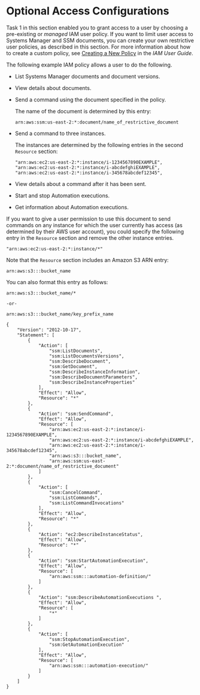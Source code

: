 # Optional Access Configurations<a name="sysman-create-iam"></a>

Task 1 in this section enabled you to grant access to a user by choosing a pre\-existing or *managed* IAM user policy\. If you want to limit user access to Systems Manager and SSM documents, you can create your own restrictive user policies, as described in this section\. For more information about how to create a custom policy, see [Creating a New Policy](https://docs.aws.amazon.com/IAM/latest/UserGuide/access_policies_create.html) in the *IAM User Guide*\.

The following example IAM policy allows a user to do the following\.
+ List Systems Manager documents and document versions\.
+ View details about documents\.
+ Send a command using the document specified in the policy\.

  The name of the document is determined by this entry:

  ```
  arn:aws:ssm:us-east-2:*:document/name_of_restrictive_document
  ```
+ Send a command to three instances\.

  The instances are determined by the following entries in the second `Resource` section:

  ```
  "arn:aws:ec2:us-east-2:*:instance/i-1234567890EXAMPLE",
  "arn:aws:ec2:us-east-2:*:instance/i-abcdefghiEXAMPLE",
  "arn:aws:ec2:us-east-2:*:instance/i-345678abcdef12345",
  ```
+ View details about a command after it has been sent\.
+ Start and stop Automation executions\.
+ Get information about Automation executions\.

If you want to give a user permission to use this document to send commands on any instance for which the user currently has access \(as determined by their AWS user account\), you could specify the following entry in the `Resource` section and remove the other instance entries\.

```
"arn:aws:ec2:us-east-2:*:instance/*"
```

Note that the `Resource` section includes an Amazon S3 ARN entry:

```
arn:aws:s3:::bucket_name
```

You can also format this entry as follows:

```
arn:aws:s3:::bucket_name/*

-or-

arn:aws:s3:::bucket_name/key_prefix_name
```

```
{
    "Version": "2012-10-17",
    "Statement": [
        {
            "Action": [
                "ssm:ListDocuments",
                "ssm:ListDocumentsVersions",
                "ssm:DescribeDocument",
                "ssm:GetDocument",
                "ssm:DescribeInstanceInformation",
                "ssm:DescribeDocumentParameters",
                "ssm:DescribeInstanceProperties"
            ],
            "Effect": "Allow",
            "Resource": "*"
        },
        {
            "Action": "ssm:SendCommand",
            "Effect": "Allow",
            "Resource": [
                "arn:aws:ec2:us-east-2:*:instance/i-1234567890EXAMPLE",
                "arn:aws:ec2:us-east-2:*:instance/i-abcdefghiEXAMPLE",
                "arn:aws:ec2:us-east-2:*:instance/i-345678abcdef12345",
                "arn:aws:s3:::bucket_name",
                "arn:aws:ssm:us-east-2:*:document/name_of_restrictive_document"
            ]
        },
        {
            "Action": [
                "ssm:CancelCommand",
                "ssm:ListCommands",
                "ssm:ListCommandInvocations"
            ],
            "Effect": "Allow",
            "Resource": "*"
        },
        {
            "Action": "ec2:DescribeInstanceStatus",
            "Effect": "Allow",
            "Resource": "*"
        },
        {
            "Action": "ssm:StartAutomationExecution",
            "Effect": "Allow",
            "Resource": [
                "arn:aws:ssm:::automation-definition/"
            ]
        },
        {
            "Action": "ssm:DescribeAutomationExecutions ",
            "Effect": "Allow",
            "Resource": [
                "*"
            ]
        },
        {
            "Action": [
                "ssm:StopAutomationExecution",
                "ssm:GetAutomationExecution"
            ],
            "Effect": "Allow",
            "Resource": [
                "arn:aws:ssm:::automation-execution/"
            ]
        }
    ]
}
```